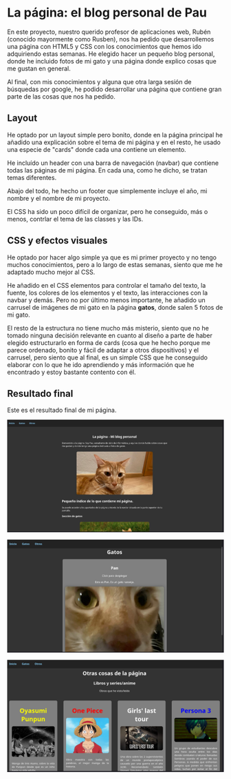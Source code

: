 # La página: el blog personal de Pau

En este proyecto, nuestro querido profesor de aplicaciones web, Rubén (conocido mayormente como Rusben), nos ha pedido que desarrollemos una página con HTML5 y CSS con los conocimientos que hemos ido adquiriendo estas semanas. He elegido hacer un pequeño blog personal, donde he incluido fotos de mi gato y una página donde explico cosas que me gustan en general.

Al final, con mis conocimientos y alguna que otra larga sesión de búsquedas por google, he podido desarrollar una página que contiene gran parte de las cosas que nos ha pedido.

## Layout

He optado por un layout simple pero bonito, donde en la página principal he añadido una explicación sobre el tema de mi página y en el resto, he usado una especie de "cards" donde cada una contiene un elemento.

He incluído un header con una barra de navegación (navbar) que contiene todas las páginas de mi página. En cada una, como he dicho, se tratan temas diferentes.

Abajo del todo, he hecho un footer que simplemente incluye el año, mi nombre y el nombre de mi proyecto.

El CSS ha sido un poco difícil de organizar, pero he conseguido, más o menos, contrlar el tema de las classes y las IDs. 

## CSS y efectos visuales

He optado por hacer algo simple ya que es mi primer proyecto y no tengo muchos conocimientos, pero a lo largo de estas semanas, siento que me he adaptado mucho mejor al CSS.

He añadido en el CSS elementos para controlar el tamaño del texto, la fuente, los colores de los elementos y el texto, las interacciones con la navbar y demás. Pero no por último menos importante, he añadido un carrusel de imágenes de mi gato en la página **gatos**, donde salen 5 fotos de mi gato.

El resto de la estructura no tiene mucho más misterio, siento que no he tomado ninguna decisión relevante en cuanto al diseño a parte de haber elegido estructurarlo en forma de cards (cosa que he hecho porque me parece ordenado, bonito y fácil de adaptar a otros dispositivos) y el carrusel, pero siento que al final, es un simple CSS que he conseguido elaborar con lo que he ido aprendiendo y más información que he encontrado y estoy bastante contento con él.

## Resultado final

Este es el resultado final de mi página.

![homepage](/images/home.jpg)

![gatos](/images/gatos.jpg)

![otros](/images/otros.png)
